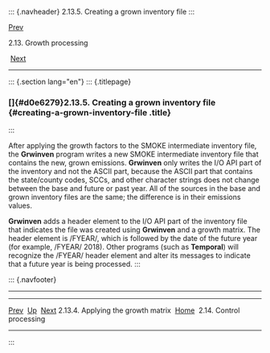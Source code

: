 ::: {.navheader}
2.13.5. Creating a grown inventory file
:::

[Prev](ch02s13s04.html) 

2.13. Growth processing

 [Next](ch02s14.html)

------------------------------------------------------------------------

::: {.section lang="en"}
::: {.titlepage}
<div>

<div>

### []{#d0e6279}2.13.5. Creating a grown inventory file {#creating-a-grown-inventory-file .title}

</div>

</div>
:::

After applying the growth factors to the SMOKE intermediate inventory
file, the **Grwinven** program writes a new SMOKE intermediate inventory
file that contains the new, grown emissions. **Grwinven** only writes
the I/O API part of the inventory and not the ASCII part, because the
ASCII part that contains the state/county codes, SCCs, and other
character strings does not change between the base and future or past
year. All of the sources in the base and grown inventory files are the
same; the difference is in their emissions values.

**Grwinven** adds a header element to the I/O API part of the inventory
file that indicates the file was created using **Grwinven** and a growth
matrix. The header element is /FYEAR/, which is followed by the date of
the future year (for example, /FYEAR/ 2018). Other programs (such as
**Temporal**) will recognize the /FYEAR/ header element and alter its
messages to indicate that a future year is being processed.
:::

::: {.navfooter}

------------------------------------------------------------------------

  ------------------------------------- -------------------- ---------------------------
  [Prev](ch02s13s04.html)                [Up](ch02s13.html)         [Next](ch02s14.html)
  2.13.4. Applying the growth matrix     [Home](index.html)     2.14. Control processing
  ------------------------------------- -------------------- ---------------------------
:::

